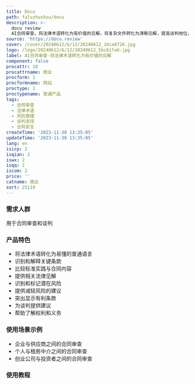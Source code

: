 ```yaml
---
title: Docu
path: falvzhushou/docu
description: >-
  docu review
  AI合同审查，将法律术语转化为有价值的见解，将复杂文件转化为清晰见解，提高谈判地位，规避风险。通过上传文档，我们将为您简化流程。AI技术解析每个条款，提供易于理解的摘要。检测和解释关键条款，比较标准实践与您的合同，提供相关法律见解。识别和标记潜在风险，提供减轻风险的建议。突出显示有利条款，为您的利益服务。通过AI合同审查，提供可靠的见解，自信地进行决策。
source: 'https://docu.review'
cover: /cover/20240612/6/12/20240612_16ca0726.jpg
logo: /logo/20240612/6/12/20240612_5bc61fa6.jpg
label: AI合同审查-将法律术语转化为有价值的见解
component: false
procattr: 10
procattrname: 商业
procform: 1
procformname: 网站
proctype: 1
proctypename: 普通产品
tags:
  - 合同审查
  - 法律术语
  - 风险管理
  - 谈判支持
  - 合同安全
createTime: '2023-11-30 13:35:05'
updateTime: '2023-11-30 13:35:05'
lang: en
isicp: 2
isqian: 2
iswx: 2
isqq: 2
iscom: 2
price: ''
catname: 商业
sort: 25119
---
```




### 需求人群
用于合同审查和谈判

### 产品特色
- 将法律术语转化为易懂的普通语言
- 识别和解释关键条款
- 比较标准实践与合同内容
- 提供相关法律见解
- 识别和标记潜在风险
- 提供减轻风险的建议
- 突出显示有利条款
- 为谈判提供建议
- 帮助了解权利和义务

### 使用场景示例
- 企业与供应商之间的合同审查
- 个人与租房中介之间的合同审查
- 创业公司与投资者之间的合同审查

### 使用教程


  
